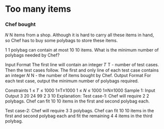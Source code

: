 # Too many items
### Chef bought 
𝑁
N items from a shop. Although it is hard to carry all these items in hand, so Chef has to buy some polybags to store these items.

1
1 polybag can contain at most 
10
10 items. What is the minimum number of polybags needed by Chef?

Input Format
The first line will contain an integer 
𝑇
T - number of test cases. Then the test cases follow.
The first and only line of each test case contains an integer 
𝑁
N - the number of items bought by Chef.
Output Format
For each test case, output the minimum number of polybags required.

Constraints
1
≤
𝑇
≤
1000
1≤T≤1000
1
≤
𝑁
≤
1000
1≤N≤1000
Sample 1:
Input
Output
3
20
24
99
2
3
10
Explanation:
Test case-1: Chef will require 
2
2 polybags. Chef can fit 
10
10 items in the first and second polybag each.

Test case-2: Chef will require 
3
3 polybags. Chef can fit 
10
10 items in the first and second polybag each and fit the remaining 
4
4 items in the third polybag.
